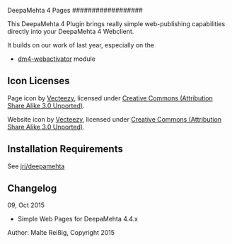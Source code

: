 
DeepaMehta 4 Pages 
##################

This DeepaMehta 4 Plugin brings really simple web-publishing capabilities directly into your DeepaMehta 4 Webclient.

It builds on our work of last year, especially on the 

 * [dm4-webactivator](https://github.com/jri/dm4-kiezatlas) module

## Icon Licenses

Page icon by [Vecteezy](https://www.iconfinder.com/Vecteezy), licensed under [Creative Commons (Attribution Share Alike 3.0 Unported)](http://creativecommons.org/licenses/by-sa/3.0/).

Website icon by [Vecteezy](https://www.iconfinder.com/Vecteezy), licensed under [Creative Commons (Attribution Share Alike 3.0 Unported)](http://creativecommons.org/licenses/by-sa/3.0/).

## Installation Requirements

See [jri/deepamehta](https://github.com/jri/deepamehta/#1-check-requirements)


## Changelog

09, Oct 2015

* Simple Web Pages for DeepaMehta 4.4.x

Author:
Malte Reißig, Copyright 2015
